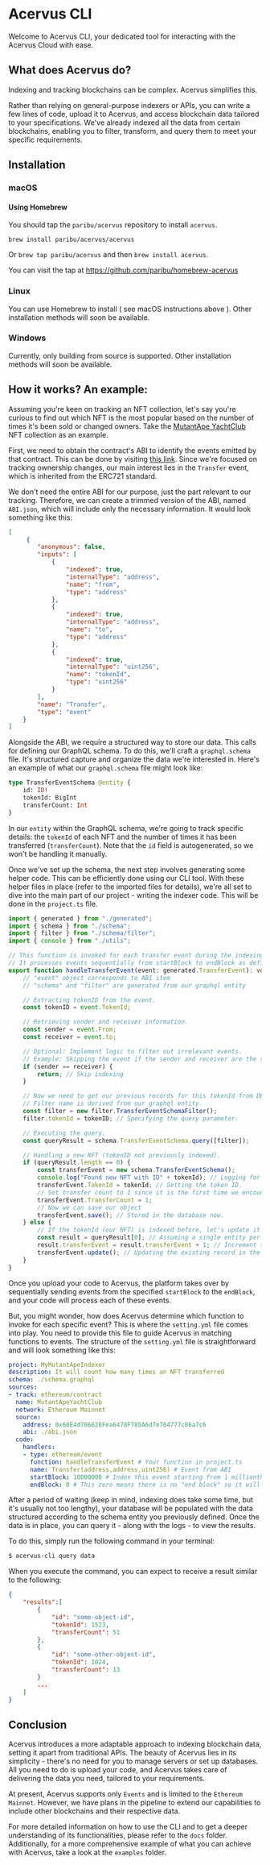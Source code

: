 # Acervus CLI

Welcome to Acervus CLI, your dedicated tool for interacting with the Acervus Cloud with ease.

## What does Acervus do?

Indexing and tracking blockchains can be complex. Acervus simplifies this.

Rather than relying on general-purpose indexers or APIs, you can write a few lines of code, upload it to Acervus, and access blockchain data tailored to your specifications. We've already indexed all the data from certain blockchains, enabling you to filter, transform, and query them to meet your specific requirements.

## Installation

### macOS

#### Using Homebrew

You should tap the `paribu/acervus` repository to install `acervus`.

`brew install paribu/acervus/acervus`

Or `brew tap paribu/acervus` and then `brew install acervus`.

You can visit the tap at https://github.com/paribu/homebrew-acervus

### Linux

You can use Homebrew to install ( see macOS instructions above ). Other installation methods will soon be available.

### Windows

Currently, only building from source is supported. Other installation methods will soon be available.

## How it works? An example:

Assuming you're keen on tracking an NFT collection, let's say you're curious to find out which NFT is the most popular based on the number of times it's been sold or changed owners. Take the [MutantApe YachtClub](https://etherscan.io/token/0x60e4d786628fea6478f785a6d7e704777c86a7c6) NFT collection as an example.

First, we need to obtain the contract's ABI to identify the events emitted by that contract. This can be done by visiting [this link](https://etherscan.io/token/0x60e4d786628fea6478f785a6d7e704777c86a7c6#code). Since we're focused on tracking ownership changes, our main interest lies in the `Transfer` event, which is inherited from the ERC721 standard.

We don't need the entire ABI for our purpose, just the part relevant to our tracking. Therefore, we can create a trimmed version of the ABI, named `ABI.json`, which will include only the necessary information. It would look something like this:


```json
[
     {
        "anonymous": false,
        "inputs": [
            {
                "indexed": true,
                "internalType": "address",
                "name": "from",
                "type": "address"
            },
            {
                "indexed": true,
                "internalType": "address",
                "name": "to",
                "type": "address"
            },
            {
                "indexed": true,
                "internalType": "uint256",
                "name": "tokenId",
                "type": "uint256"
            }
        ],
        "name": "Transfer",
        "type": "event"
    }
]
```

Alongside the ABI, we require a structured way to store our data. This calls for defining our GraphQL schema. To do this, we'll craft a `graphql.schema` file. It's structured capture and organize the data we're interested in. Here's an example of what our `graphql.schema` file might look like:


```graphql
type TransferEventSchema @entity {
	id: ID!
	tokenId: BigInt
    transferCount: Int
}
```

In our `entity` within the GraphQL schema, we're going to track specific details: the `tokenId` of each NFT and the number of times it has been transferred (`transferCount`). Note that the `id` field is autogenerated, so we won't be handling it manually.

Once we've set up the schema, the next step involves generating some helper code. This can be efficiently done using our CLI tool. With these helper files in place (refer to the imported files for details), we're all set to dive into the main part of our project - writing the indexer code. This will be done in the `project.ts` file.


```typescript
import { generated } from "./generated";
import { schema } from "./schema";
import { filter } from "./schema/filter";
import { console } from "./utils";

// This function is invoked for each transfer event during the indexing process.
// It processes events sequentially from startBlock to endBlock as defined in settings.
export function handleTransferEvent(event: generated.TransferEvent): void {
    // "event" object corresponds to ABI item
    // "schema" and "filter" are generated from our graphql entity

    // Extracting tokenID from the event.
    const tokenID = event.TokenId;

    // Retrieving sender and receiver information.
    const sender = event.From;
    const receiver = event.to;

    // Optional: Implement logic to filter out irrelevant events.
    // Example: Skipping the event if the sender and receiver are the same.
    if (sender == receiver) {
        return; // Skip indexing
    }

    // Now we need to get our previous records for this tokenId from DB if it exists.
    // Filter name is derived from our graphql entity.
    const filter = new filter.TransferEventSchemaFilter();
    filter.tokenId = tokenID; // Specifying the query parameter.

    // Executing the query.
    const queryResult = schema.TransferEventSchema.query([filter]);

    // Handling a new NFT (tokenID not previously indexed).
    if (queryResult.length == 0) {
        const transferEvent = new schema.TransferEventSchema();
        console.log("Found new NFT with ID" + tokenId); // Logging for new NFT discovery.
        transferEvent.TokenId = tokenId; // Setting the token ID.
        // Set transfer count to 1 since it is the first time we encountered this tokenId.
        transferEvent.TransferCount = 1; 
        // Now we can save our object
        transferEvent.save(); // Stored in the database now.
    } else { 
        // If the tokenId (our NFT) is indexed before, let's update it
        const result = queryResult[0]; // Assuming a single entity per tokenID.
        result.transferEvent = result.transferEvent + 1; // Increment the transfer count.
        transferEvent.update(); // Updating the existing record in the database.
    }
}
```

Once you upload your code to Acervus, the platform takes over by sequentially sending events from the specified `startBlock` to the `endBlock`, and your code will process each of these events.

But, you might wonder, how does Acervus determine which function to invoke for each specific event? This is where the `setting.yml` file comes into play. You need to provide this file to guide Acervus in matching functions to events. The structure of the `setting.yml` file is straightforward and will look something like this:


```yaml
project: MyMutantApeIndexer
description: It will count how many times an NFT transferred
schema: ./schema.graphql
sources:
- track: ethereum/contract
  name: MutantApeYachtClub
  network: Ethereum Mainnet
  source:
    address: 0x60E4d786628Fea6478F785A6d7e704777c86a7c6
    abi: ./abi.json
  code:
    handlers:
    - type: ethereum/event
      function: handleTransferEvent # Your function in project.ts
      name: Transfer(address,address,uint256) # Event from ABI
      startBlock: 10000000 # Index this event starting from 1 millionth block.
      endBlock: 0 # This zero means there is no "end block" so it will continue indexing forever (as new blocks are generated)
```

After a period of waiting (keep in mind, indexing does take some time, but it's usually not too lengthy), your database will be populated with the data structured according to the schema entity you previously defined. Once the data is in place, you can query it - along with the logs - to view the results.

To do this, simply run the following command in your terminal:

```bash
$ acervus-cli query data
```

When you execute the command, you can expect to receive a result similar to the following:

```json
{
    "results":[
        {
            "id": "some-object-id",
            "tokenId": 1523,
            "transferCount": 51
        },
        {
            "id": "some-other-object-id",
            "tokenId": 1024,
            "transferCount": 13
        }
        ...
    ]
}
```

## Conclusion

Acervus introduces a more adaptable approach to indexing blockchain data, setting it apart from traditional APIs. The beauty of Acervus lies in its simplicity - there's no need for you to manage servers or set up databases. All you need to do is upload your code, and Acervus takes care of delivering the data you need, tailored to your requirements.

At present, Acervus supports only `Events` and is limited to the `Ethereum Mainnet`. However, we have plans in the pipeline to extend our capabilities to include other blockchains and their respective data.

For more detailed information on how to use the CLI and to get a deeper understanding of its functionalities, please refer to the `docs` folder. Additionally, for a more comprehensive example of what you can achieve with Acervus, take a look at the `examples` folder.
